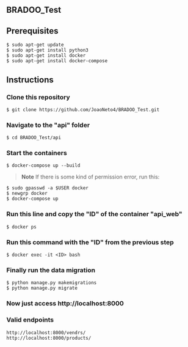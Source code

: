 ## BRADOO_Test



## Prerequisites
```
$ sudo apt-get update
$ sudo apt-get install python3
$ sudo apt-get install docker
$ sudo apt-get install docker-compose
```

## Instructions

### Clone this repository
```
$ git clone https://github.com/JoaoNeto4/BRADOO_Test.git
```

### Navigate to the "api" folder
```
$ cd BRADOO_Test/api
```

### Start the containers
```
$ docker-compose up --build
```
> **Note**
> If there is some kind of permission error, run this:
```
$ sudo gpasswd -a $USER docker
$ newgrp docker
$ docker-compose up
```

### Run this line and copy the "ID" of the container "api_web"
```
$ docker ps
```

### Run this command with the "ID" from the previous step
```
$ docker exec -it <ID> bash
```

### Finally run the data migration
```
$ python manage.py makemigrations	
$ python manage.py migrate
```

### Now just access http://localhost:8000

### Valid endpoints
```
http://localhost:8000/vendrs/
http://localhost:8000/products/
```





